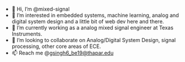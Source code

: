 - 👋 Hi, I’m @mixed-signal
- 👀 I’m interested in embedded systems, machine learning, analog and digital system design and a little bit of web dev here and there.
- 🌱 I’m currently working as a analog mixed signal engineer at Texas Instruments.
- 💞️ I’m looking to collaborate on Analog/Digital System Design, signal processing, other core areas of ECE.
- 📫 Reach me @gsingh6_be19@thapar.edu
